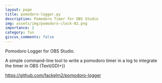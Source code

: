 ```yaml
---
layout: page
title: pomodoro-logger.py
description: Pomodoro Timer for OBS Studio
img: assets/img/pomodoro-clock-02.png
importance: 2
category: fun
giscus_comments: false
---
```


Pomodoro Logger for OBS Studio.

A simple command-line tool to write a pomodoro timer in a log to integrate the timer in OBS (Text(GDI+)) 

https://github.com/fackelm2/pomodoro-logger



